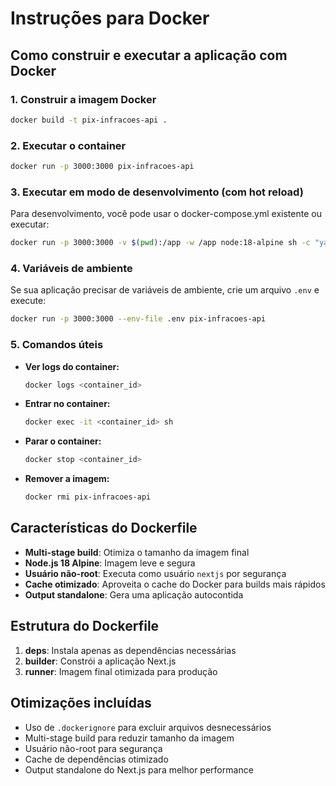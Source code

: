# Instruções para Docker

## Como construir e executar a aplicação com Docker

### 1. Construir a imagem Docker

```bash
docker build -t pix-infracoes-api .
```

### 2. Executar o container

```bash
docker run -p 3000:3000 pix-infracoes-api
```

### 3. Executar em modo de desenvolvimento (com hot reload)

Para desenvolvimento, você pode usar o docker-compose.yml existente ou executar:

```bash
docker run -p 3000:3000 -v $(pwd):/app -w /app node:18-alpine sh -c "yarn install && yarn dev"
```

### 4. Variáveis de ambiente

Se sua aplicação precisar de variáveis de ambiente, crie um arquivo `.env` e execute:

```bash
docker run -p 3000:3000 --env-file .env pix-infracoes-api
```

### 5. Comandos úteis

- **Ver logs do container:**
  ```bash
  docker logs <container_id>
  ```

- **Entrar no container:**
  ```bash
  docker exec -it <container_id> sh
  ```

- **Parar o container:**
  ```bash
  docker stop <container_id>
  ```

- **Remover a imagem:**
  ```bash
  docker rmi pix-infracoes-api
  ```

## Características do Dockerfile

- **Multi-stage build**: Otimiza o tamanho da imagem final
- **Node.js 18 Alpine**: Imagem leve e segura
- **Usuário não-root**: Executa como usuário `nextjs` por segurança
- **Cache otimizado**: Aproveita o cache do Docker para builds mais rápidos
- **Output standalone**: Gera uma aplicação autocontida

## Estrutura do Dockerfile

1. **deps**: Instala apenas as dependências necessárias
2. **builder**: Constrói a aplicação Next.js
3. **runner**: Imagem final otimizada para produção

## Otimizações incluídas

- Uso de `.dockerignore` para excluir arquivos desnecessários
- Multi-stage build para reduzir tamanho da imagem
- Usuário não-root para segurança
- Cache de dependências otimizado
- Output standalone do Next.js para melhor performance
